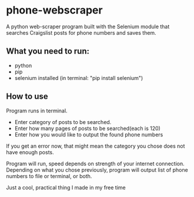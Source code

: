 # phone-webscraper
A python web-scraper program built with the Selenium module that searches Craigslist posts for phone numbers and saves them.

## What you need to run:
- python
- pip
- selenium installed (in terminal: "pip install selenium")

## How to use
Program runs in terminal. 

- Enter category of posts to be searched.
- Enter how many pages of posts to be searched(each is 120)
- Enter how you would like to output the found phone numbers

If you get an error now, that might mean the category you chose does not have enough posts.

Program will run, speed depends on strength of your internet connection.
Depending on what you chose previously, program will output list of phone numbers to file or terminal, or both.

Just a cool, practical thing I made in my free time

